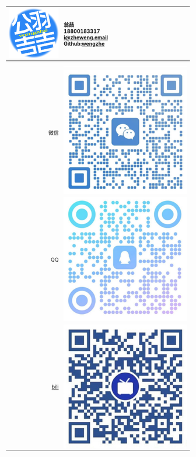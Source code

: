 | ![](公羽吉吉.png) | 翁喆<br>18800183317<br>[i@zheweng.email](mailto:i@zheweng.email)<br>Github:[wengzhe](https://github.com/wengzhe) |
| ----------------: | :---------------- |
|                   | ![](empty.png)    |
| 微信              | ![](微信.jpg)     |
| QQ                | ![](QQ.jpg)       |
| [bili](https://space.bilibili.com/21550481) | ![](bili.jpg) |
